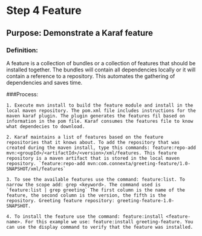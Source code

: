 # Step 4 Feature

## Purpose: Demonstrate a Karaf feature


### Definition: 
A feature is a collection of bundles or a collection of features that should be installed together. The bundles will contain all dependencies locally or it will contain a reference to a repository. This automates the gathering of dependencies and saves time. 

###Process:

    1. Execute mvn install to build the feature module and install in the local maven repository. The pom.xml file includes instructions for the maven karaf plugin. The plugin generates the features fil based on information in the pom file. Karaf consumes the features file to know what dependecies to download.
    
    2. Karaf maintains a list of features based on the feature repositories that it knows about. To add the repository that was created during the maven install, type this commands: feature:repo-add mvn:<groupId>/<artifactId>/<version>/xml/features. This feature repository is a maven artifact that is stored in the local maven repository. `feature:repo-add mvn:com.connexta/greeting-feature/1.0-SNAPSHOT/xml/features`
    
    3. To see the available features use the command: feature:list. To narrow the scope add: grep <keyword>. The command used is `feature:list | grep greeting` The first column is the name of the feature, the second column is the version, the fifth is the repository. Greeting feature repository: greeting-feature-1.0-SNAPSHOT.
    
    4. To install the feature use the command: feature:install <feature-name>. For this example we use: feature:install greeting-feature. You can use the display command to verify that the feature was installed.
   
